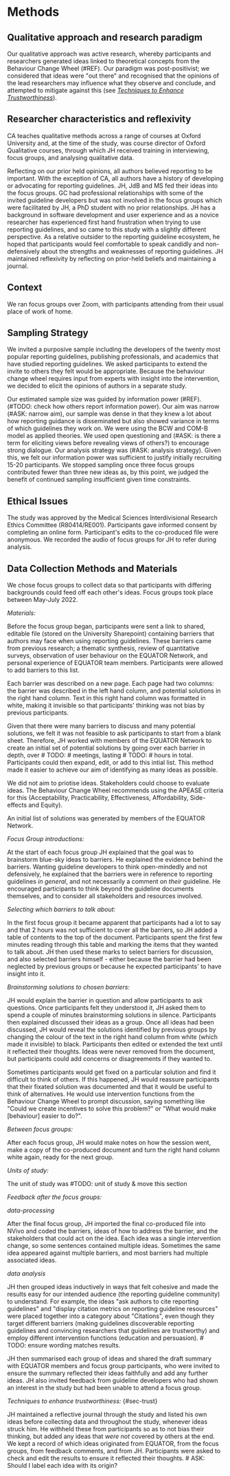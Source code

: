 # Methods

<!-- # ASK: How should I report the meetings I help with EQUATOR first? Do I need to report that as a separate study? Or can I just describe it in the methods? If so, where? Maybe in data-collection methods? -->

## Qualitative approach and research paradigm

Our qualitative approach was active research, whereby participants and researchers generated ideas linked to theoretical concepts from the Behaviour Change Wheel (#REF). Our paradigm was post-positivist; we considered that ideas were "out there" and recognised that the opinions of the lead researchers may influence what they observe and conclude, and attempted to mitigate against this (see [_Techniques to Enhance Trustworthiness_](#sec-trust)<!--#TODO: add link-->). <!-- # ASK: Active research post-positivist? -->

## Researcher characteristics and reflexivity

CA teaches qualitative methods across a range of courses at Oxford University and, at the time of the study, was course director of Oxford Qualitative courses, through which JH received training in interviewing, focus groups, and analysing qualitative data.

Reflecting on our prior held opinions, all authors believed reporting to be important. With the exception of CA, all authors have a history of developing or advocating for reporting guidelines. JH, JdB and MS fed their ideas into the focus groups. GC had professional relationships with some of the invited guideline developers but was not involved in the focus groups which were facilitated by JH, a PhD student with no prior relationships. JH has a background in software development and user experience and as a novice researcher has experienced first hand frustration when trying to use reporting guidelines, and so came to this study with a slightly different perspective. As a relative outsider to the reporting guideline ecosystem, he hoped that participants would feel comfortable to speak candidly and non-defensively about the strengths and weaknesses of reporting guidelines. JH maintained reflexivity by reflecting on prior-held beliefs and maintaining a journal.  
<!-- # All agreed that reporting is important # ASK: Charlotte's prior held beliefs? 
# All agreed that RGs were not perfect -->

## Context

We ran focus groups over Zoom, with participants attending from their usual place of work of home.

<!-- # ASK: what else is relevant to context? Contextual factors? -->

## Sampling Strategy

We invited a purposive sample including the developers of the twenty most popular reporting guidelines, publishing professionals, and academics that have studied reporting guidelines. We asked participants to extend the invite to others they felt would be appropriate. Because the behaviour change wheel requires input from experts with insight into the intervention, we decided to elicit the opinions of authors in a separate study.

Our estimated sample size was guided by information power (#REF). (#TODO: check how others report information power). Our aim was narrow (#ASK: narrow aim), our sample was dense in that they knew a lot about how reporting guidance is disseminated but also showed variance in terms of which guidelines they work on. We were using the BCW and COM-B model as applied theories. We used open questioning and (#ASK: is there a term for eliciting views before revealing views of others?) to encourage strong dialogue. Our analysis strategy was (#ASK: analysis strategy). Given this, we felt our information power was sufficient to justify initially recruiting 15-20 participants. We stopped sampling once three focus groups contributed fewer than three new ideas as, by this point, we judged the benefit of continued sampling insufficient given time constraints.
<!-- # ASK: Is our unit of analysis the document? Ideas? Or the focus group? If the latter, shouldn't we have based sample size estimate on # of focus groups, not number of participants? -->
<!-- # ASK: is my definition of data saturation sufficient? -->

## Ethical Issues

The study was approved by the Medical Sciences Interdivisional Research Ethics Committee (R80414/RE001). Participants gave informed consent by completing an online form. Participant's edits to the co-produced file were anonymous. We recorded the audio of focus groups for JH to refer during analysis.

## Data Collection Methods and Materials

We chose focus groups to collect data so that participants with differing backgrounds could feed off each other's ideas. Focus groups took place between May-July 2022.

_Materials:_

Before the focus group began, participants were sent a link to shared, editable file (stored on the University Sharepoint) containing barriers that authors may face when using reporting guidelines. These barriers came from previous research; a thematic synthesis, review of quantitative surveys, observation of user behaviour on the EQUATOR Network, and personal experience of EQUATOR team members. Participants were allowed to add barriers to this list.

Each barrier was described on a new page. Each page had two columns: the barrier was described in the left hand column, and potential solutions in the right hand column. Text in this right hand column was formatted in white, making it invisible so that participants' thinking was not bias by previous participants.

Given that there were many barriers to discuss and many potential solutions, we felt it was not feasible to ask participants to start from a blank sheet. Therefore, JH worked with members of the EQUATOR Network to create an initial set of potential solutions by going over each barrier in depth, over # TODO: # meetings, lasting # TODO: # hours in total. Participants could then expand, edit, or add to this intial list. This method made it easier to achieve our aim of identifying as many ideas as possible. 

We did not aim to priotise ideas. Stakeholders could choose to evaluate ideas. The Behaviour Change Wheel recommends using the APEASE criteria for this (Acceptability, Practicability, Effectiveness, Affordability, Side-effects and Equity). 

An initial list of solutions was generated by members of the EQUATOR Network. 

_Focus Group introductions:_

At the start of each focus group JH explained that the goal was to brainstorm blue-sky ideas to barriers. He explained the evidence behind the barriers. Wanting guideline developers to think open-mindedly and not defensively, he explained that the barriers were in reference to reporting guidelines _in general_, and not necessarily a comment on _their_ guideline. He encouraged participants to think beyond the guideline documents themselves, and to consider all stakeholders and resources involved.

_Selecting which barriers to talk about:_

In the first focus group it became apparent that participants had a lot to say and that 2 hours was not sufficient to cover all the barriers, so JH added a table of contents to the top of the document. Participants spent the first few minutes reading through this table and marking the items that they wanted to talk about. JH then used these marks to select barriers for discussion, and also selected barriers himself - either because the barrier had been neglected by previous groups or because he expected participants' to have insight into it.

_Brainstorming solutions to chosen barriers:_

JH would explain the barrier in question and allow participants to ask questions. Once participants felt they understood it, JH asked them to spend a couple of minutes brainstorming solutions in silence. Participants then explained discussed their ideas as a group. Once all ideas had been discussed, JH would reveal the solutions identified by previous groups by changing the colour of the text in the right hand column from white (which made it invisible) to black. Participants then edited or extended the text until it reflected their thoughts. Ideas were never removed from the document, but participants could add concerns or disagreements if they wanted to.

Sometimes participants would get fixed on a particular solution and find it difficult to think of others. If this happened, JH would reassure participants that their fixated solution was documented and that it would be useful to think of alternatives. He would use intervention functions from the Behaviour Change Wheel to prompt discussion, saying something like "Could we create incentives to solve this problem?" or "What would make [behaviour] easier to do?".

_Between focus groups:_

After each focus group, JH would make notes on how the session went, make a copy of the co-produced document and turn the right hand column white again, ready for the next group.

_Units of study:_

The unit of study was #TODO: unit of study & move this section

_Feedback after the focus groups:_

_data-processing_

After the final focus group, JH imported the final co-produced file into NVivo and coded the barriers, ideas of how to address the barrier, and the stakeholders that could act on the idea. Each idea was a single intervention change, so some sentences contained multiple ideas. Sometimes the same idea appeared against multiple barriers, and most barriers had multiple associated ideas.

_data analysis_

JH then grouped ideas inductively in ways that felt cohesive and made the results easy for our intended audience (the reporting guideline community) to understand. For example, the ideas "ask authors to cite reporting guidelines" and "display citation metrics on reporting guideline resources" were placed together into a category about "Citations", even though they target different barriers (making guidelines discoverable reporting guidelines and convincing researchers that guidelines are trustworthy) and employ different intervention functions (education and persuasion). # TODO: ensure wording matches results.

JH then summarised each group of ideas and shared the draft summary with EQUATOR members and focus group participants, who were invited to ensure the summary reflected their ideas faithfully and add any further ideas. JH also invited feedback from guideline developers who had shown an interest in the study but had been unable to attend a focus group.

_Techniques to enhance trustworthiness:_ {#sec-trust}

JH maintained a reflective journal through the study and listed his own ideas before collecting data and throughout the study, whenever ideas struck him. He withheld these from participants so as to not bias their thinking, but added any ideas that _were not_ covered by others at the end. We kept a record of which ideas originated from EQUATOR, from the focus groups, from feedback comments, and from JH. Participants were asked to check and edit the results to ensure it reflected their thoughts. # ASK: Should I label each idea with its origin?
